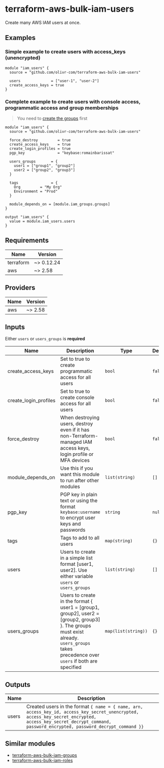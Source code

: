 # terraform-aws-bulk-iam-users

Create many AWS IAM users at once.

## Examples

### Simple example to create users with access_keys (unencrypted)

```hcl
module "iam_users" {
  source = "github.com/olivr-com/terraform-aws-bulk-iam-users"

  users              = ["user-1", "user-2"]
  create_access_keys = true
}
```

### Complete example to create users with console access, programmatic access and group memberships

> You need to [create the groups](https://github.com/olivr-com/terraform-aws-bulk-iam-groups) first

```hcl
module "iam_users" {
  source = "github.com/olivr-com/terraform-aws-bulk-iam-users"

  force_destroy         = true
  create_access_keys    = true
  create_login_profiles = true
  pgp_key               = "keybase:romainbarissat"

  users_groups       = {
    user1 = ["group1", "group2"]
    user2 = ["group2", "group3"]
  }

  tags               = {
    Org         = "My Org"
    Environment = "Prod"
  }

  module_depends_on = [module.iam_groups.groups]
}

output "iam_users" {
  value = module.iam_users.users
}
```

## Requirements

| Name      | Version    |
| --------- | ---------- |
| terraform | ~> 0.12.24 |
| aws       | ~> 2.58    |

## Providers

| Name | Version |
| ---- | ------- |
| aws  | ~> 2.58 |

## Inputs

Either `users` or `users_groups` is **required**

| Name                  | Description                                                                                                                                                                             | Type                | Default | Required |
| --------------------- | --------------------------------------------------------------------------------------------------------------------------------------------------------------------------------------- | ------------------- | ------- | :------: |
| create_access_keys    | Set to true to create programmatic access for all users                                                                                                                                 | `bool`              | `false` |    no    |
| create_login_profiles | Set to true to create console access for all users                                                                                                                                      | `bool`              | `false` |    no    |
| force_destroy         | When destroying users, destroy even if it has non-Terraform-managed IAM access keys, login profile or MFA devices                                                                       | `bool`              | `false` |    no    |
| module_depends_on     | Use this if you want this module to run after other modules                                                                                                                             | `list(string)`      | `[]`    |    no    |
| pgp_key               | PGP key in plain text or using the format `keybase:username` to encrypt user keys and passwords                                                                                         | `string`            | `null`  |    no    |
| tags                  | Tags to add to all users                                                                                                                                                                | `map(string)`       | `{}`    |    no    |
| users                 | Users to create in a simple list format [user1, user2]. Use either variable `users` or `users_groups`                                                                                   | `list(string)`      | `[]`    |    no    |
| users_groups          | Users to create in the format { user1 = [group1, group2], user2 = [group2, group3] }. The groups must exist already. `users_groups` takes precedence over `users` if both are specified | `map(list(string))` | `{}`    |    no    |

## Outputs

| Name  | Description                                                                                                                                                                                                       |
| ----- | ----------------------------------------------------------------------------------------------------------------------------------------------------------------------------------------------------------------- |
| users | Created users in the format `{ name = { name, arn, access_key_id, access_key_secret_unencrypted, access_key_secret_encrypted, access_key_secret_decrypt_command, password_encrypted, password_decrypt_command }}` |

## Similar modules

- [terraform-aws-bulk-iam-groups](https://github.com/olivr-com/terraform-aws-bulk-iam-groups)
- [terraform-aws-bulk-iam-roles](https://github.com/olivr-com/terraform-aws-bulk-iam-roles)
